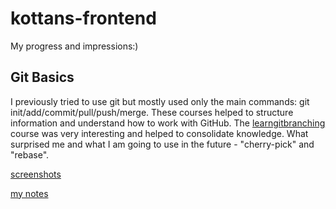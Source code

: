 # kottans-frontend #

My progress and impressions:)

## Git Basics

I previously tried to use git but mostly used only the main commands: git init/add/commit/pull/push/merge. 
These courses helped to structure information and understand how to work with GitHub. The [learngitbranching](https://learngitbranching.js.org/) course was very interesting and helped to consolidate knowledge.
What surprised me and what I am going to use in the future - "cherry-pick" and "rebase".

[screenshots](https://github.com/YanaGushlevskaya/kottans-frontend/tree/master/task_git_basics)

[my notes](https://www.evernote.com/shard/s575/sh/73f7d625-c7eb-4ff3-af13-e4be9eb7a1fe/8bc6da2e45ac0f068a7e286134f070fe)
